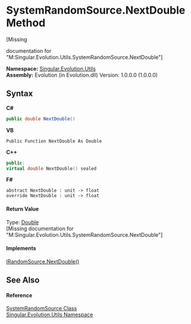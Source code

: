 # SystemRandomSource.NextDouble Method 
 

\[Missing <summary> documentation for "M:Singular.Evolution.Utils.SystemRandomSource.NextDouble"\]

**Namespace:**&nbsp;<a href="bb7b030e-87d6-8095-f2c6-b0b821b0d323">Singular.Evolution.Utils</a><br />**Assembly:**&nbsp;Evolution (in Evolution.dll) Version: 1.0.0.0 (1.0.0.0)

## Syntax

**C#**<br />
``` C#
public double NextDouble()
```

**VB**<br />
``` VB
Public Function NextDouble As Double
```

**C++**<br />
``` C++
public:
virtual double NextDouble() sealed
```

**F#**<br />
``` F#
abstract NextDouble : unit -> float 
override NextDouble : unit -> float 
```


#### Return Value
Type: <a href="http://msdn2.microsoft.com/en-us/library/643eft0t" target="_blank">Double</a><br />\[Missing <returns> documentation for "M:Singular.Evolution.Utils.SystemRandomSource.NextDouble"\]

#### Implements
<a href="c3805468-6d65-37f7-1551-455a4eae98cd">IRandomSource.NextDouble()</a><br />

## See Also


#### Reference
<a href="04cfd437-7642-cf5f-f1e5-49bd56c4148f">SystemRandomSource Class</a><br /><a href="bb7b030e-87d6-8095-f2c6-b0b821b0d323">Singular.Evolution.Utils Namespace</a><br />
